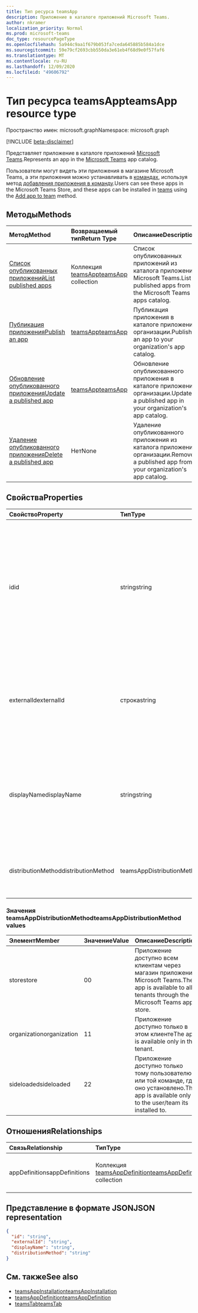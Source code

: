 ```yaml
---
title: Тип ресурса teamsApp
description: Приложение в каталоге приложений Microsoft Teams.
author: nkramer
localization_priority: Normal
ms.prod: microsoft-teams
doc_type: resourcePageType
ms.openlocfilehash: 5a944c9aa1f679b053fa7ceda645885b584a1dce
ms.sourcegitcommit: 59e79cf2693cbb550da3e61eb4f68d9e0f57faf6
ms.translationtype: MT
ms.contentlocale: ru-RU
ms.lasthandoff: 12/09/2020
ms.locfileid: "49606792"
---
```

# <a name="teamsapp-resource-type"></a><span data-ttu-id="4466b-103">Тип ресурса teamsApp</span><span class="sxs-lookup"><span data-stu-id="4466b-103">teamsApp resource type</span></span>

<span data-ttu-id="4466b-104">Пространство имен: microsoft.graph</span><span class="sxs-lookup"><span data-stu-id="4466b-104">Namespace: microsoft.graph</span></span>

[!INCLUDE [beta-disclaimer](../../includes/beta-disclaimer.md)]

<span data-ttu-id="4466b-105">Представляет приложение в каталоге приложений [Microsoft Teams](teams-api-overview.md).</span><span class="sxs-lookup"><span data-stu-id="4466b-105">Represents an app in the [Microsoft Teams](teams-api-overview.md) app catalog.</span></span>

<span data-ttu-id="4466b-106">Пользователи могут видеть эти приложения в магазине Microsoft Teams, а эти приложения можно устанавливать в [командах](team.md), используя метод [добавления приложения в команду](../api/team-post-installedapps.md).</span><span class="sxs-lookup"><span data-stu-id="4466b-106">Users can see these apps in the Microsoft Teams Store, and these apps can be installed in [teams](team.md) using the [Add app to team](../api/team-post-installedapps.md) method.</span></span>

## <a name="methods"></a><span data-ttu-id="4466b-107">Методы</span><span class="sxs-lookup"><span data-stu-id="4466b-107">Methods</span></span>

| <span data-ttu-id="4466b-108">Метод</span><span class="sxs-lookup"><span data-stu-id="4466b-108">Method</span></span>       | <span data-ttu-id="4466b-109">Возвращаемый тип</span><span class="sxs-lookup"><span data-stu-id="4466b-109">Return Type</span></span>  |<span data-ttu-id="4466b-110">Описание</span><span class="sxs-lookup"><span data-stu-id="4466b-110">Description</span></span>|
|:---------------|:--------|:----------|
|[<span data-ttu-id="4466b-111">Список опубликованных приложений</span><span class="sxs-lookup"><span data-stu-id="4466b-111">List published apps</span></span>](../api/appcatalogs-list-teamsapps.md) | <span data-ttu-id="4466b-112">Коллекция [teamsApp](teamsapp.md)</span><span class="sxs-lookup"><span data-stu-id="4466b-112">[teamsApp](teamsapp.md) collection</span></span> | <span data-ttu-id="4466b-113">Список опубликованных приложений из каталога приложений Microsoft Teams.</span><span class="sxs-lookup"><span data-stu-id="4466b-113">List published apps from the Microsoft Teams apps catalog.</span></span>|
|[<span data-ttu-id="4466b-114">Публикация приложения</span><span class="sxs-lookup"><span data-stu-id="4466b-114">Publish an app</span></span>](../api/teamsapp-publish.md) | [<span data-ttu-id="4466b-115">teamsApp</span><span class="sxs-lookup"><span data-stu-id="4466b-115">teamsApp</span></span>](teamsapp.md) | <span data-ttu-id="4466b-116">Публикация приложения в каталоге приложений организации.</span><span class="sxs-lookup"><span data-stu-id="4466b-116">Publish an app to your organization's app catalog.</span></span>|
|[<span data-ttu-id="4466b-117">Обновление опубликованного приложения</span><span class="sxs-lookup"><span data-stu-id="4466b-117">Update a published app</span></span>](../api/teamsapp-update.md) | [<span data-ttu-id="4466b-118">teamsApp</span><span class="sxs-lookup"><span data-stu-id="4466b-118">teamsApp</span></span>](teamsapp.md) | <span data-ttu-id="4466b-119">Обновление опубликованного приложения в каталоге приложений организации.</span><span class="sxs-lookup"><span data-stu-id="4466b-119">Update a published app in your organization's app catalog.</span></span>|
|[<span data-ttu-id="4466b-120">Удаление опубликованного приложения</span><span class="sxs-lookup"><span data-stu-id="4466b-120">Delete a published app</span></span>](../api/teamsapp-delete.md) | <span data-ttu-id="4466b-121">Нет</span><span class="sxs-lookup"><span data-stu-id="4466b-121">None</span></span> | <span data-ttu-id="4466b-122">Удаление опубликованного приложения из каталога приложений организации.</span><span class="sxs-lookup"><span data-stu-id="4466b-122">Remove a published app from your organization's app catalog.</span></span>|

## <a name="properties"></a><span data-ttu-id="4466b-123">Свойства</span><span class="sxs-lookup"><span data-stu-id="4466b-123">Properties</span></span>

| <span data-ttu-id="4466b-124">Свойство</span><span class="sxs-lookup"><span data-stu-id="4466b-124">Property</span></span>            | <span data-ttu-id="4466b-125">Тип</span><span class="sxs-lookup"><span data-stu-id="4466b-125">Type</span></span>     | <span data-ttu-id="4466b-126">Описание</span><span class="sxs-lookup"><span data-stu-id="4466b-126">Description</span></span> |
|:------------------- |:-------- |:----------- |
| <span data-ttu-id="4466b-127">id</span><span class="sxs-lookup"><span data-stu-id="4466b-127">id</span></span>                  | <span data-ttu-id="4466b-128">string</span><span class="sxs-lookup"><span data-stu-id="4466b-128">string</span></span>   | <span data-ttu-id="4466b-129">Сгенерированный идентификатор приложения из каталога приложений (отличающийся от предоставленного разработчиком идентификатора в [ZIP-пакете приложения Microsoft Teams](/microsoftteams/platform/concepts/apps/apps-package).</span><span class="sxs-lookup"><span data-stu-id="4466b-129">The catalog app's generated app ID (different from the developer-provided ID in the [Microsoft Teams zip app package](/microsoftteams/platform/concepts/apps/apps-package).</span></span> |
| <span data-ttu-id="4466b-130">externalId</span><span class="sxs-lookup"><span data-stu-id="4466b-130">externalId</span></span>          | <span data-ttu-id="4466b-131">строка</span><span class="sxs-lookup"><span data-stu-id="4466b-131">string</span></span>   | <span data-ttu-id="4466b-132">Идентификатор каталога, предоставленный разработчиком приложения в [ZIP-пакете приложения Microsoft Teams](/microsoftteams/platform/concepts/apps/apps-package).</span><span class="sxs-lookup"><span data-stu-id="4466b-132">The ID of the catalog provided by the app developer in the [Microsoft Teams zip app package](/microsoftteams/platform/concepts/apps/apps-package).</span></span> |
| <span data-ttu-id="4466b-133">displayName</span><span class="sxs-lookup"><span data-stu-id="4466b-133">displayName</span></span>                | <span data-ttu-id="4466b-134">string</span><span class="sxs-lookup"><span data-stu-id="4466b-134">string</span></span>   | <span data-ttu-id="4466b-135">Название приложения каталога, предоставленное разработчиком приложения в [ZIP-пакете приложения Microsoft Teams](/microsoftteams/platform/concepts/apps/apps-package).</span><span class="sxs-lookup"><span data-stu-id="4466b-135">The name of the catalog app provided by the app developer in the [Microsoft Teams zip app package](/microsoftteams/platform/concepts/apps/apps-package).</span></span> |
| <span data-ttu-id="4466b-136">distributionMethod</span><span class="sxs-lookup"><span data-stu-id="4466b-136">distributionMethod</span></span>  | <span data-ttu-id="4466b-137">teamsAppDistributionMethod</span><span class="sxs-lookup"><span data-stu-id="4466b-137">teamsAppDistributionMethod</span></span>     | <span data-ttu-id="4466b-138">Метод распространения приложения.</span><span class="sxs-lookup"><span data-stu-id="4466b-138">The method of distribution for the app.</span></span> <span data-ttu-id="4466b-139">Только для чтения.</span><span class="sxs-lookup"><span data-stu-id="4466b-139">Read-only.</span></span>|

### <a name="teamsappdistributionmethod-values"></a><span data-ttu-id="4466b-140">Значения teamsAppDistributionMethod</span><span class="sxs-lookup"><span data-stu-id="4466b-140">teamsAppDistributionMethod values</span></span>

|<span data-ttu-id="4466b-141">Элемент</span><span class="sxs-lookup"><span data-stu-id="4466b-141">Member</span></span>|<span data-ttu-id="4466b-142">Значение</span><span class="sxs-lookup"><span data-stu-id="4466b-142">Value</span></span>|<span data-ttu-id="4466b-143">Описание</span><span class="sxs-lookup"><span data-stu-id="4466b-143">Description</span></span>|
|:---|:---|:---|
|<span data-ttu-id="4466b-144">store</span><span class="sxs-lookup"><span data-stu-id="4466b-144">store</span></span>|<span data-ttu-id="4466b-145">0</span><span class="sxs-lookup"><span data-stu-id="4466b-145">0</span></span>| <span data-ttu-id="4466b-146">Приложение доступно всем клиентам через магазин приложений Microsoft Teams.</span><span class="sxs-lookup"><span data-stu-id="4466b-146">The app is available to all tenants through the Microsoft Teams app store.</span></span>|
|<span data-ttu-id="4466b-147">organization</span><span class="sxs-lookup"><span data-stu-id="4466b-147">organization</span></span>|<span data-ttu-id="4466b-148">1</span><span class="sxs-lookup"><span data-stu-id="4466b-148">1</span></span>|<span data-ttu-id="4466b-149">Приложение доступно только в этом клиенте</span><span class="sxs-lookup"><span data-stu-id="4466b-149">The app is available only in this tenant.</span></span>|
|<span data-ttu-id="4466b-150">sideloaded</span><span class="sxs-lookup"><span data-stu-id="4466b-150">sideloaded</span></span>|<span data-ttu-id="4466b-151">2</span><span class="sxs-lookup"><span data-stu-id="4466b-151">2</span></span>|<span data-ttu-id="4466b-152">Приложение доступно только тому пользователю или той команде, где оно установлено.</span><span class="sxs-lookup"><span data-stu-id="4466b-152">The app is available only to the user/team its installed to.</span></span>|

## <a name="relationships"></a><span data-ttu-id="4466b-153">Отношения</span><span class="sxs-lookup"><span data-stu-id="4466b-153">Relationships</span></span>

| <span data-ttu-id="4466b-154">Связь</span><span class="sxs-lookup"><span data-stu-id="4466b-154">Relationship</span></span> | <span data-ttu-id="4466b-155">Тип</span><span class="sxs-lookup"><span data-stu-id="4466b-155">Type</span></span>   | <span data-ttu-id="4466b-156">Описание</span><span class="sxs-lookup"><span data-stu-id="4466b-156">Description</span></span> |
|:---------------|:--------|:----------|
|<span data-ttu-id="4466b-157">appDefinitions</span><span class="sxs-lookup"><span data-stu-id="4466b-157">appDefinitions</span></span>|<span data-ttu-id="4466b-158">Коллекция [teamsAppDefinition](teamsappdefinition.md)</span><span class="sxs-lookup"><span data-stu-id="4466b-158">[teamsAppDefinition](teamsappdefinition.md) collection</span></span>| <span data-ttu-id="4466b-159">Сведения о каждой версии приложения.</span><span class="sxs-lookup"><span data-stu-id="4466b-159">The details for each version of the app.</span></span> |

## <a name="json-representation"></a><span data-ttu-id="4466b-160">Представление в формате JSON</span><span class="sxs-lookup"><span data-stu-id="4466b-160">JSON representation</span></span>

<!-- {
  "blockType": "resource",
  "@odata.type": "microsoft.graph.teamsApp",
  "baseType": "microsoft.graph.entity"
}-->

```json
{
  "id": "string",
  "externalId": "string",
  "displayName": "string",
  "distributionMethod": "string"
}
```

## <a name="see-also"></a><span data-ttu-id="4466b-161">См. также</span><span class="sxs-lookup"><span data-stu-id="4466b-161">See also</span></span>

- [<span data-ttu-id="4466b-162">teamsAppInstallation</span><span class="sxs-lookup"><span data-stu-id="4466b-162">teamsAppInstallation</span></span>](teamsappinstallation.md)
- [<span data-ttu-id="4466b-163">teamsAppDefinition</span><span class="sxs-lookup"><span data-stu-id="4466b-163">teamsAppDefinition</span></span>](teamsappdefinition.md)
- [<span data-ttu-id="4466b-164">teamsTab</span><span class="sxs-lookup"><span data-stu-id="4466b-164">teamsTab</span></span>](../resources/teamstab.md)

<!-- uuid: 8fcb5dbc-d5aa-4681-8e31-b001d5168d79
2015-10-25 14:57:30 UTC -->
<!--
{
  "type": "#page.annotation",
  "description": "teamsApp resource",
  "keywords": "",
  "section": "documentation",
  "tocPath": "",
  "suppressions": []
}
-->



